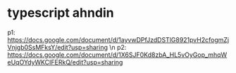 # typescript ahndin
p1: https://docs.google.com/document/d/1ayvwDPfJzdDSTlG8921pvH2cfogmZjVnjgb0SsMFksY/edit?usp=sharing \n
p2: https://docs.google.com/document/d/1X6SJF0Kd8zbA_HL5vOyGop_mhqWeUqOYdyWKCIFERkQ/edit?usp=sharing
